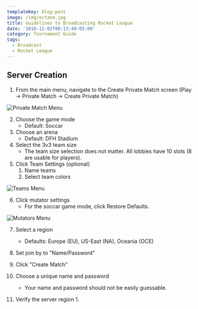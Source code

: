 ```yaml
---
templateKey: blog-post
image: /img/octane.jpg
title: Guidelines to Broadcasting Rocket League
date: '2018-11-02T08:13:49-05:00'
category: Tournament Guide
tags:
  - Broadcast
  - Rocket League
---
```

## Server Creation

1. From the main menu, navigate to the Create Private Match screen (Play -> Private Match -> Create Private Match)

![Private Match Menu](/img/privatematch.jpg)

2. Choose the game mode
   * Default: Soccar
3. Choose an arena
   * Default: DFH Stadium
4. Select the 3v3 team size  
   * The team size selection does not matter. All lobbies have 10 slots (8 are usable for players). 
5. Click Team Settings (optional)
   1. Name teams
   2. Select team colors

![Teams Menu](/img/teams.jpg)

6. Click mutator settings
    * For the soccar game mode, click Restore Defaults.

![Mutators Menu](/img/mutators.jpg)

7. Select a region
    * Defaults: Europe (EU), US-East (NA), Oceania (OCE)
8. Set join by to "Name/Password"
9. Click "Create Match"
10. Choose a unique name and password
    * Your name and password should not be easily guessable.



11. Verify the server region
    1. 
